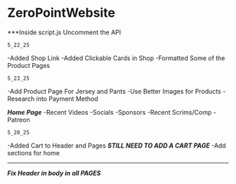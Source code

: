 # ZeroPointWebsite

***Inside script.js Uncomment the API

    5_22_25
-Added Shop Link
-Added Clickable Cards in Shop
-Formatted Some of the Product Pages


    5_23_25
-Add Product Page For Jersey and Pants
-Use Better Images for Products
-Research into Payment Method

***Home Page***
-Recent Videos
-Socials
-Sponsors
-Recent Scrims/Comp
-Patreon

    5_28_25
-Added Cart to Header and Pages
***STILL NEED TO ADD A CART PAGE***
-Add sections for home

********************
***Fix Header in body in all PAGES***